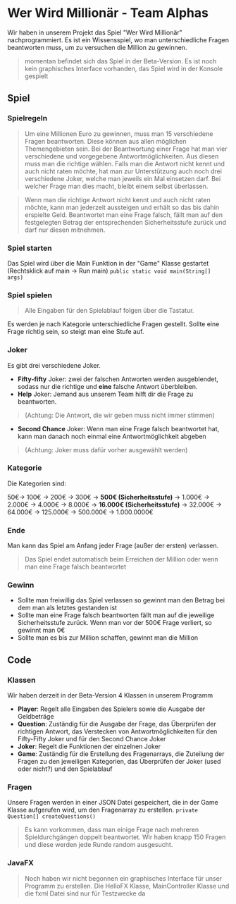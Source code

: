 # Wer Wird Millionär - Team Alphas
Wir haben in unserem Projekt das Spiel "Wer Wird Millionär" nachprogrammiert.
Es ist ein Wissensspiel, wo man unterschiedliche Fragen beantworten muss, um zu versuchen die Million zu gewinnen.
> momentan befindet sich das Spiel in der Beta-Version.
> Es ist noch kein graphisches Interface vorhanden, das Spiel wird in der Konsole gespielt

## Spiel
### Spielregeln
> Um eine Millionen Euro zu gewinnen, muss man 15 verschiedene Fragen beantworten. Diese können aus allen möglichen Themengebieten sein. Bei der Beantwortung einer Frage hat man vier verschiedene und vorgegebene Antwortmöglichkeiten. Aus diesen muss man die richtige wählen. Falls man die Antwort nicht kennt und auch nicht raten möchte, hat man zur Unterstützung auch noch drei verschiedene Joker, welche man jeweils ein Mal einsetzen darf. Bei welcher Frage man dies macht, bleibt einem selbst überlassen.

> Wenn man die richtige Antwort nicht kennt und auch nicht raten möchte, kann man jederzeit aussteigen und erhält so das bis dahin erspielte Geld. Beantwortet man eine Frage falsch, fällt man auf den festgelegten Betrag der entsprechenden Sicherheitsstufe zurück und darf nur diesen mitnehmen.
### Spiel starten
Das Spiel wird über die Main Funktion in der "Game" Klasse gestartet (Rechtsklick auf main -> Run main)
`public static void main(String[] args)`

### Spiel spielen
> Alle Eingaben für den Spielablauf folgen über die Tastatur.

Es werden je nach Kategorie unterschiedliche Fragen gestellt.
Sollte eine Frage richtig sein, so steigt man eine Stufe auf.

### Joker
Es gibt drei verschiedene Joker.
- **Fifty-fifty** Joker: zwei der falschen Antworten werden ausgeblendet, sodass nur die richtige und **eine** falsche Antwort überbleiben.
- **Help** Joker: Jemand aus unserem Team hilft dir die Frage zu beantworten. 
> (Achtung: Die Antwort, die wir geben muss nicht immer stimmen)
- **Second Chance** Joker: Wenn man eine Frage falsch beantwortet hat, kann man danach noch einmal eine Antwortmöglichkeit abgeben
> (Achtung: Joker muss dafür vorher ausgewählt werden)

### Kategorie
Die Kategorien sind:

50€-> 100€ -> 200€ -> 300€ -> **500€ (Sicherheitsstufe)** -> 1.000€ -> 2.000€ -> 4.000€ -> 8.000€ -> **16.000€ (Sicherheitsstufe)** -> 32.000€ -> 64.000€ -> 125.000€ -> 500.000€ -> 1.000.0000€

### Ende
Man kann das Spiel am Anfang jeder Frage (außer der ersten) verlassen.
> Das Spiel endet automatisch beim Erreichen der Million oder wenn man eine Frage falsch beantwortet

### Gewinn
- Sollte man freiwillig das Spiel verlassen so gewinnt man den Betrag bei dem man als letztes gestanden ist
- Sollte man eine Frage falsch beantworten fällt man auf die jeweilige Sicherheitsstufe zurück. Wenn man vor der 500€ Frage verliert, so gewinnt man 0€
- Sollte man es bis zur Million schaffen, gewinnt man die Million

## Code
### Klassen
Wir haben derzeit in der Beta-Version 4 Klassen in unserem Programm
- **Player**: Regelt alle Eingaben des Spielers sowie die Ausgabe der Geldbeträge
- **Question**: Zuständig für die Ausgabe der Frage, das Überprüfen der richtigen Antwort, das Verstecken von Antwortmöglichkeiten für den Fifty-Fifty Joker und für den Second Chance Joker
- **Joker**: Regelt die Funktionen der einzelnen Joker
- **Game**: Zuständig für die Erstellung des Fragenarrays, die Zuteilung der Fragen zu den jeweiligen Kategorien, das Überprüfen der Joker (used oder nicht?) und den Spielablauf

### Fragen
Unsere Fragen werden in einer JSON Datei gespeichert, die in der Game Klasse aufgerufen wird, um den Fragenarray zu erstellen. 
`private Question[] createQuestions()`
> Es kann vorkommen, dass man einige Frage nach mehreren Spieldurchgängen doppelt beantwortet. Wir haben knapp 150 Fragen und diese werden jede Runde random ausgesucht.

### JavaFX
> Noch haben wir nicht begonnen ein graphisches Interface für unser Programm zu erstellen. Die HelloFX Klasse, MainController Klasse und die fxml Datei sind nur für Testzwecke da
